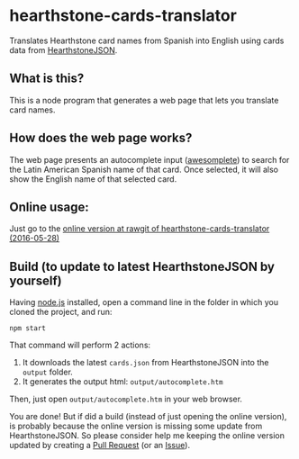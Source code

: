 # hearthstone-cards-translator
Translates Hearthstone card names from Spanish into English using cards data from [HearthstoneJSON](http://hearthstonejson.com/).

## What is this?

This is a node program that generates a web page that lets you translate card names.

## How does the web page works?

The web page presents an autocomplete input ([awesomplete](https://leaverou.github.io/awesomplete/)) to search for the Latin American Spanish name of that card. Once selected, it will also show the English name of that selected card.

## Online usage:

Just go to the [online version at rawgit of hearthstone-cards-translator (2016-05-28)](https://cdn.rawgit.com/protron/hearthstone-cards-translator/f08db330bcad51581f4a052e38befdf4a32b4543/output/autocomplete.htm)

## Build (to update to latest HearthstoneJSON by yourself)

Having [node.js](https://nodejs.org/) installed, open a command line in the folder in which you cloned the project, and run:

    npm start

That command will perform 2 actions:

1. It downloads the latest `cards.json` from HearthstoneJSON into the `output` folder.
2. It generates the output html: `output/autocomplete.htm`

Then, just open `output/autocomplete.htm` in your web browser.

You are done! But if did a build (instead of just opening the online version), is probably because the online version is missing some update from HearthstoneJSON. So please consider help me keeping the online version updated by creating a [Pull Request](https://github.com/protron/hearthstone-cards-translator/pulls) (or an [Issue](https://github.com/protron/hearthstone-cards-translator/issues)).
